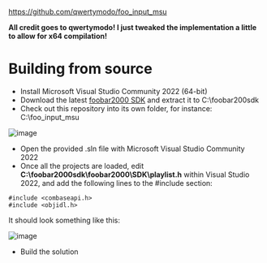 https://github.com/qwertymodo/foo_input_msu

**All credit goes to qwertymodo! I just tweaked the implementation a little to allow for x64 compilation!**

# Building from source

* Install Microsoft Visual Studio Community 2022 (64-bit)
* Download the latest [foobar2000 SDK](http://www.foobar2000.org/SDK) and extract it to C:\foobar200sdk
* Check out this repository into its own folder, for instance: C:\foo_input_msu

![image](https://github.com/miguelmartins1987/foo_input_msu/assets/232489/9d12d53e-e6cf-4890-9535-ff7bfe4d6a18)

* Open the provided .sln file with Microsoft Visual Studio Community 2022
* Once all the projects are loaded, edit **C:\foobar2000sdk\foobar2000\SDK\playlist.h** within Visual Studio 2022, and add the following lines to the #include section:

```
#include <combaseapi.h>
#include <objidl.h>
```

It should look something like this:

![image](https://github.com/miguelmartins1987/foo_input_msu/assets/232489/a55cc9ee-5a2e-4993-a62d-db530fb85bf3)

* Build the solution
